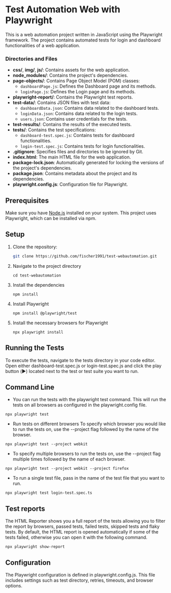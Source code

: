 # Test Automation Web with Playwright

This is a web automation project written in JavaScript using the Playwright framework. The project contains automated tests for login and dashboard functionalities of a web application.

### Directories and Files

- **css/**, **img/**, **js/**: Contains assets for the web application.
- **node_modules/**: Contains the project's dependencies.
- **page-objects/**: Contains Page Object Model (POM) classes:
  - `dashboardPage.js`: Defines the Dashboard page and its methods.
  - `loginPage.js`: Defines the Login page and its methods.
- **playwright-report/**: Contains the Playwright test reports.
- **test-data/**: Contains JSON files with test data:
  - `dashboardData.json`: Contains data related to the dashboard tests.
  - `loginData.json`: Contains data related to the login tests.
  - `users.json`: Contains user credentials for the tests.
- **test-results/**: Contains the results of the executed tests.
- **tests/**: Contains the test specifications:
  - `dashboard-test.spec.js`: Contains tests for dashboard functionalities.
  - `login-test.spec.js`: Contains tests for login functionalities.
- **.gitignore**: Specifies files and directories to be ignored by Git.
- **index.html**: The main HTML file for the web application.
- **package-lock.json**: Automatically generated for locking the versions of the project's dependencies.
- **package.json**: Contains metadata about the project and its dependencies.
- **playwright.config.js**: Configuration file for Playwright.

## Prerequisites

Make sure you have [Node.js](https://nodejs.org/) installed on your system. This project uses Playwright, which can be installed via npm.

## Setup

1. Clone the repository:
   ```sh
   git clone https://github.com/fischer1991/test-webautomation.git
2. Navigate to the project directory
   ```
   cd test-webautomation
   ```
4. Install the dependencies
    ```
    npm install
    ```
6. Install Playwright
   ``` 
   npm install @playwright/test
   ```
8. Install the necessary browsers for Playwright
   ```   
   npx playwright install
   ```

## Running the Tests
To execute the tests, navigate to the tests directory in your code editor. Open either dashboard-test.spec.js or login-test.spec.js and click the play button (▶️) located next to the test or test suite you want to run.

## Command Line
  -  You can run the tests with the playwright test command. This will run the tests on all browsers as configured in the playwright.config file.
```
npx playwright test
``` 
  -  Run tests on different browsers
To specify which browser you would like to run the tests on, use the --project flag followed by the name of the browser.
```
npx playwright test --project webkit
```
   - To specify multiple browsers to run the tests on, use the --project flag multiple times followed by the name of each browser.
```
npx playwright test --project webkit --project firefox
```
   - To run a single test file, pass in the name of the test file that you want to run.
```
npx playwright test login-test.spec.ts
```

## Test reports
The HTML Reporter shows you a full report of the tests allowing you to filter the report by browsers, passed tests, failed tests, skipped tests and flaky tests. By default, the HTML report is opened automatically if some of the tests failed, otherwise you can open it with the following command.
```
npx playwright show-report
```

## Configuration
The Playwright configuration is defined in playwright.config.js. This file includes settings such as test directory, retries, timeouts, and browser options.
